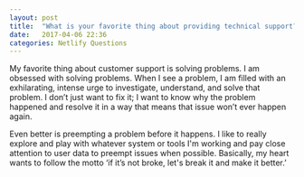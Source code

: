 ```yaml
---
layout: post
title:  "What is your favorite thing about providing technical support?"
date:   2017-04-06 22:36
categories: Netlify Questions
---
```


My favorite thing about customer support is solving problems. I am obsessed with solving problems. When I see a problem, I am filled with an exhilarating, intense urge to investigate, understand, and solve that problem. I don’t just want to fix it; I want to know why the problem happened and resolve it in a way that means that issue won’t ever happen again. 

Even better is preempting a problem before it happens. I like to really explore and play with whatever system or tools I'm working and pay close attention to user data to preempt issues when possible. Basically, my heart wants to follow the motto ‘if it’s not broke, let's break it and make it better.’
